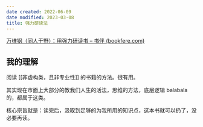 ```yaml
---
date created: 2022-06-09
date modified: 2023-03-08
title: 强力研读法
---
```


[万维钢（同人于野）：用强力研读书 – 书伴 (bookfere.com)](https://bookfere.com/post/349.html)

## 我的理解

阅读 [[非虚构类，且非专业性]] 的书籍的方法。很有用。

其实现在市面上大部分的教我们人生的活法，思维的方法，底层逻辑 balabala 的，都属于这类。

核心宗旨就是：读完后，汲取到足够的为我所用的知识点，这本书就可以扔了，没必要再读。
